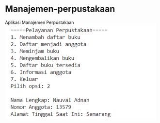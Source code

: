 # Manajemen-perpustakaan
Aplikasi Manajemen Perpustakaan
![Alt text](https://github.com/Nabila-Shofi/Manajemen-perpustakaan/blob/main/Output%20Daftar%20anggota%20baru.png)

